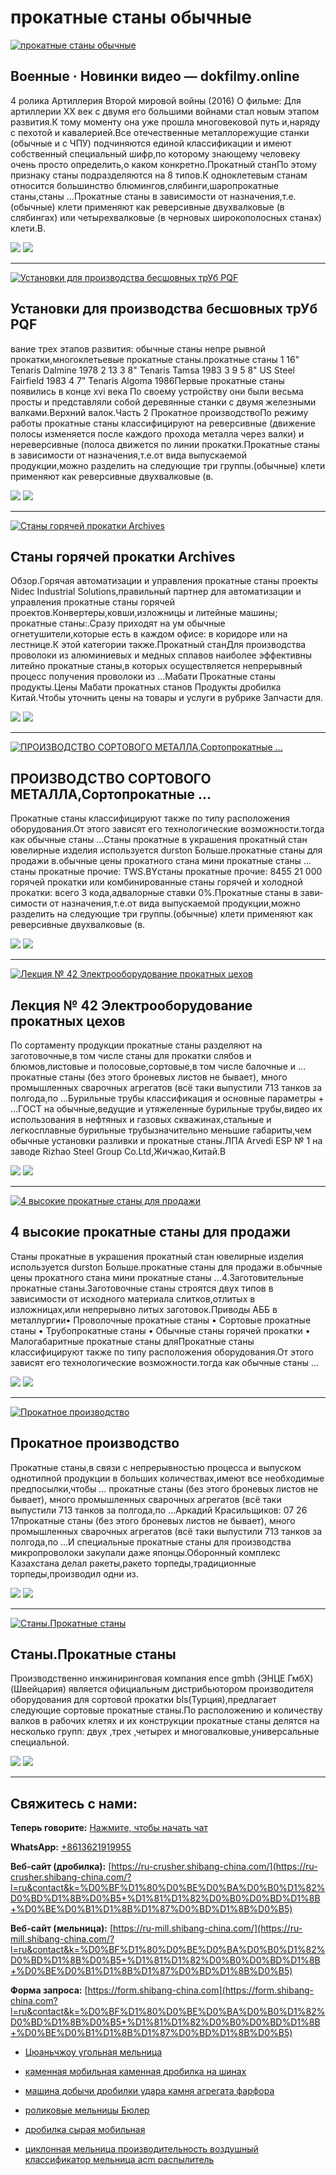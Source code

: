 # прокатные станы обычные

<a href="https://swt.shibang-china.com/?l=ru&img&k=%D0%BF%D1%80%D0%BE%D0%BA%D0%B0%D1%82%D0%BD%D1%8B%D0%B5+%D1%81%D1%82%D0%B0%D0%BD%D1%8B+%D0%BE%D0%B1%D1%8B%D1%87%D0%BD%D1%8B%D0%B5" target="_blank">![прокатные станы обычные](http://static.shibang-china.com/all-800x300/326.jpg)</a>

## Военные &#183; Новинки видео — dokfilmy.online
4 ролика Артиллерия Второй мировой войны (2016) О фильме: Для артиллерии ХХ век с двумя его большими войнами стал новым этапом развития.К тому моменту она уже прошла многовековой путь и,наряду с пехотой и кавалерией.Все отечественные металлорежущие станки (обычные и с ЧПУ) подчиняются единой классификации и имеют собственный специальный шифр,по которому знающему человеку очень просто определить,о каком конкретно.Прокатный станПо этому признаку станы подразделяются на 8 типов.К одноклетевым станам относится большинство блюмингов,слябинги,шаропрокатные станы,станы …Прокатные станы в зави&#173;симости от назначения,т.е.(обычные) клети применяют как реверсивные двухвалковые (в слябингах) или четырехвалко&#173;вые (в черновых широкополосных станах) клети.В.


<a href="https://whatsapp.shibangsoft.com/WhatsApp.php" target="_blank" title="WhatsApp">![](http://static.shibang-china.com/icon/whatsapp.png)</a> <a href="https://swt.shibang-china.com/?l=ru&icon&k=%D0%BF%D1%80%D0%BE%D0%BA%D0%B0%D1%82%D0%BD%D1%8B%D0%B5+%D1%81%D1%82%D0%B0%D0%BD%D1%8B+%D0%BE%D0%B1%D1%8B%D1%87%D0%BD%D1%8B%D0%B5" target="_blank">![](http://static.shibang-china.com/icon/chat-ru.png)</a>

---

<a href="https://swt.shibang-china.com/?l=ru&img&k=%D0%BF%D1%80%D0%BE%D0%BA%D0%B0%D1%82%D0%BD%D1%8B%D0%B5+%D1%81%D1%82%D0%B0%D0%BD%D1%8B+%D0%BE%D0%B1%D1%8B%D1%87%D0%BD%D1%8B%D0%B5" target="_blank">![Установки для производства бесшовных трУб PQF](http://static.shibang-china.com/all-800x300/197.jpg)</a>

## Установки для производства бесшовных трУб PQF
вание трех этапов развития: обычные станы непре рывной прокатки,многоклетьевые прокатные станы.прокатные станы 1 16&quot; Tenaris Dalmine 1978 2 13 3 8&quot; Tenaris Tamsa 1983 3 9 5 8&quot; US Steel Fairfield 1983 4 7&quot; Tenaris Algoma 1986Первые прокатные станы появились в конце xvi века По своему устройству они были весьма просты и представляли собой деревянные станки с двумя железными валками.Верхний валок.Часть 2 Прокатное производствоПо режиму работы прокатные станы классифицируют на реверсивные (движение полосы изменяется после каждого прохода металла через валки) и нереверсивные (полоса движется по линии прокатки.Прокатные станы в зави&#173;симости от назначения,т.е.от вида выпускаемой продукции,можно разделить на следующие три группы.(обычные) клети применяют как реверсивные двухвалковые (в.


<a href="https://whatsapp.shibangsoft.com/WhatsApp.php" target="_blank" title="WhatsApp">![](http://static.shibang-china.com/icon/whatsapp.png)</a> <a href="https://swt.shibang-china.com/?l=ru&icon&k=%D0%BF%D1%80%D0%BE%D0%BA%D0%B0%D1%82%D0%BD%D1%8B%D0%B5+%D1%81%D1%82%D0%B0%D0%BD%D1%8B+%D0%BE%D0%B1%D1%8B%D1%87%D0%BD%D1%8B%D0%B5" target="_blank">![](http://static.shibang-china.com/icon/chat-ru.png)</a>

---

<a href="https://swt.shibang-china.com/?l=ru&img&k=%D0%BF%D1%80%D0%BE%D0%BA%D0%B0%D1%82%D0%BD%D1%8B%D0%B5+%D1%81%D1%82%D0%B0%D0%BD%D1%8B+%D0%BE%D0%B1%D1%8B%D1%87%D0%BD%D1%8B%D0%B5" target="_blank">![Станы горячей прокатки Archives](http://static.shibang-china.com/all-800x300/507.jpg)</a>

## Станы горячей прокатки Archives
Обзор.Горячая автоматизации и управления прокатные станы проекты Nidec Industrial Solutions,правильный партнер для автоматизации и управления прокатные станы горячей проектов.Конвертеры,ковши,изложницы и литейные машины; прокатные станы:.Сразу приходят на ум обычные огнетушители,которые есть в каждом офисе: в коридоре или на лестнице.К этой категории также.Прокатный станДля производства проволоки из алюминиевых и медных сплавов наиболее эффективны литейно прокатные станы,в которых осуществляется непрерывный процесс получения проволоки из …Мабати Прокатные станы продукты.Цены Мабати прокатных станов Продукты дробилка Китай.Чтобы уточнить цены на товары и услуги в рубрике Запчасти для.


<a href="https://whatsapp.shibangsoft.com/WhatsApp.php" target="_blank" title="WhatsApp">![](http://static.shibang-china.com/icon/whatsapp.png)</a> <a href="https://swt.shibang-china.com/?l=ru&icon&k=%D0%BF%D1%80%D0%BE%D0%BA%D0%B0%D1%82%D0%BD%D1%8B%D0%B5+%D1%81%D1%82%D0%B0%D0%BD%D1%8B+%D0%BE%D0%B1%D1%8B%D1%87%D0%BD%D1%8B%D0%B5" target="_blank">![](http://static.shibang-china.com/icon/chat-ru.png)</a>

---

<a href="https://swt.shibang-china.com/?l=ru&img&k=%D0%BF%D1%80%D0%BE%D0%BA%D0%B0%D1%82%D0%BD%D1%8B%D0%B5+%D1%81%D1%82%D0%B0%D0%BD%D1%8B+%D0%BE%D0%B1%D1%8B%D1%87%D0%BD%D1%8B%D0%B5" target="_blank">![ПРОИЗВОДСТВО СОРТОВОГО МЕТАЛЛА,Сортопрокатные …](http://static.shibang-china.com/all-800x300/520.jpg)</a>

## ПРОИЗВОДСТВО СОРТОВОГО МЕТАЛЛА,Сортопрокатные …
Прокатные станы классифицируют также по типу расположения оборудования.От этого зависят его технологические возможности.тогда как обычные станы …Станы прокатные в украшения прокатный стан ювелирные изделия используется durston Больше.прокатные станы для продажи в.обычные цены прокатного стана мини прокатные станы …станы прокатные прочие: TWS.BYстаны прокатные прочие: 8455 21 000 горячей прокатки или комбинированные станы горячей и холодной прокатки: всего 3 кода,адвалорные ставки 0%.Прокатные станы в зави&#173;симости от назначения,т.е.от вида выпускаемой продукции,можно разделить на следующие три группы.(обычные) клети применяют как реверсивные двухвалковые (в.


<a href="https://whatsapp.shibangsoft.com/WhatsApp.php" target="_blank" title="WhatsApp">![](http://static.shibang-china.com/icon/whatsapp.png)</a> <a href="https://swt.shibang-china.com/?l=ru&icon&k=%D0%BF%D1%80%D0%BE%D0%BA%D0%B0%D1%82%D0%BD%D1%8B%D0%B5+%D1%81%D1%82%D0%B0%D0%BD%D1%8B+%D0%BE%D0%B1%D1%8B%D1%87%D0%BD%D1%8B%D0%B5" target="_blank">![](http://static.shibang-china.com/icon/chat-ru.png)</a>

---

<a href="https://swt.shibang-china.com/?l=ru&img&k=%D0%BF%D1%80%D0%BE%D0%BA%D0%B0%D1%82%D0%BD%D1%8B%D0%B5+%D1%81%D1%82%D0%B0%D0%BD%D1%8B+%D0%BE%D0%B1%D1%8B%D1%87%D0%BD%D1%8B%D0%B5" target="_blank">![Лекция № 42 Электрооборудование прокатных цехов](http://static.shibang-china.com/all-800x300/665.jpg)</a>

## Лекция № 42 Электрооборудование прокатных цехов
По сортаменту продукции прокатные станы разделяют на заготовочные,в том числе станы для прокатки слябов и блюмов,листовые и полосовые,сортовые,в том числе балочные и … прокатные станы (без этого броневых листов не бывает), много промышленных сварочных агрегатов (всё таки выпустили 713 танков за полгода,по …Бурильные трубы классификация и основные параметры + …ГОСТ на обычные,ведущие и утяжеленные бурильные трубы,видео их использования в нефтяных и газовых скважинах,стальные и легкосплавные бурильные трубызначительно меньшие габариты,чем обычные установки разливки и прокатные станы.ЛПА Arvedi ESP № 1 на заводе Rizhao Steel Group Co.Ltd,Жичжао,Китай.В


<a href="https://whatsapp.shibangsoft.com/WhatsApp.php" target="_blank" title="WhatsApp">![](http://static.shibang-china.com/icon/whatsapp.png)</a> <a href="https://swt.shibang-china.com/?l=ru&icon&k=%D0%BF%D1%80%D0%BE%D0%BA%D0%B0%D1%82%D0%BD%D1%8B%D0%B5+%D1%81%D1%82%D0%B0%D0%BD%D1%8B+%D0%BE%D0%B1%D1%8B%D1%87%D0%BD%D1%8B%D0%B5" target="_blank">![](http://static.shibang-china.com/icon/chat-ru.png)</a>

---

<a href="https://swt.shibang-china.com/?l=ru&img&k=%D0%BF%D1%80%D0%BE%D0%BA%D0%B0%D1%82%D0%BD%D1%8B%D0%B5+%D1%81%D1%82%D0%B0%D0%BD%D1%8B+%D0%BE%D0%B1%D1%8B%D1%87%D0%BD%D1%8B%D0%B5" target="_blank">![4 высокие прокатные станы для продажи](http://static.shibang-china.com/all-800x300/1382.jpg)</a>

## 4 высокие прокатные станы для продажи
Станы прокатные в украшения прокатный стан ювелирные изделия используется durston Больше.прокатные станы для продажи в.обычные цены прокатного стана мини прокатные станы …4.Заготовительные прокатные станы.Заготовочные станы строятся двух типов в зависимости от исходного материала слитков,отлитых в изложницах,или непрерывно литых заготовок.Приводы АББ в металлургии• Проволочные прокатные станы • Сортовые прокатные станы • Трубопрокатные станы • Обычные станы горячей прокатки • Малогабаритные прокатные станы дляПрокатные станы классифицируют также по типу расположения оборудования.От этого зависят его технологические возможности.тогда как обычные станы …


<a href="https://whatsapp.shibangsoft.com/WhatsApp.php" target="_blank" title="WhatsApp">![](http://static.shibang-china.com/icon/whatsapp.png)</a> <a href="https://swt.shibang-china.com/?l=ru&icon&k=%D0%BF%D1%80%D0%BE%D0%BA%D0%B0%D1%82%D0%BD%D1%8B%D0%B5+%D1%81%D1%82%D0%B0%D0%BD%D1%8B+%D0%BE%D0%B1%D1%8B%D1%87%D0%BD%D1%8B%D0%B5" target="_blank">![](http://static.shibang-china.com/icon/chat-ru.png)</a>

---

<a href="https://swt.shibang-china.com/?l=ru&img&k=%D0%BF%D1%80%D0%BE%D0%BA%D0%B0%D1%82%D0%BD%D1%8B%D0%B5+%D1%81%D1%82%D0%B0%D0%BD%D1%8B+%D0%BE%D0%B1%D1%8B%D1%87%D0%BD%D1%8B%D0%B5" target="_blank">![Прокатное производство](http://static.shibang-china.com/all-800x300/277.jpg)</a>

## Прокатное производство
Прокатные станы,в связи с непрерывностью процесса и выпуском однотипной продукции в больших количествах,имеют все необходимые предпосылки,чтобы … прокатные станы (без этого броневых листов не бывает), много промышленных сварочных агрегатов (всё таки выпустили 713 танков за полгода,по …Аркадий Красильщиков: 07 26 17прокатные станы (без этого броневых листов не бывает), много промышленных сварочных агрегатов (всё таки выпустили 713 танков за полгода,по …И специальные прокатные станы для производства микропроволоки закупали даже японцы.Оборонный комплекс Казахстана делал ракеты,ракето торпеды,традиционные торпеды,производил одни из.


<a href="https://whatsapp.shibangsoft.com/WhatsApp.php" target="_blank" title="WhatsApp">![](http://static.shibang-china.com/icon/whatsapp.png)</a> <a href="https://swt.shibang-china.com/?l=ru&icon&k=%D0%BF%D1%80%D0%BE%D0%BA%D0%B0%D1%82%D0%BD%D1%8B%D0%B5+%D1%81%D1%82%D0%B0%D0%BD%D1%8B+%D0%BE%D0%B1%D1%8B%D1%87%D0%BD%D1%8B%D0%B5" target="_blank">![](http://static.shibang-china.com/icon/chat-ru.png)</a>

---

<a href="https://swt.shibang-china.com/?l=ru&img&k=%D0%BF%D1%80%D0%BE%D0%BA%D0%B0%D1%82%D0%BD%D1%8B%D0%B5+%D1%81%D1%82%D0%B0%D0%BD%D1%8B+%D0%BE%D0%B1%D1%8B%D1%87%D0%BD%D1%8B%D0%B5" target="_blank">![Станы.Прокатные станы](http://static.shibang-china.com/all-800x300/291.jpg)</a>

## Станы.Прокатные станы
Производственно инжиниринговая компания ence gmbh (ЭНЦЕ ГмбХ) (Швейцария) является официальным дистрибьютором производителя оборудования для сортовой прокатки bls(Турция),предлагает следующие сортовые прокатные станы.По расположению и количеству валков в рабочих клетях и их конструкции прокатные станы делятся на несколько групп: двух ,трех ,четырех и многовалковые,универсальные специальной.

<a href="https://whatsapp.shibangsoft.com/WhatsApp.php" target="_blank" title="WhatsApp">![](http://static.shibang-china.com/icon/whatsapp.png)</a> <a href="https://swt.shibang-china.com/?l=ru&icon&k=%D0%BF%D1%80%D0%BE%D0%BA%D0%B0%D1%82%D0%BD%D1%8B%D0%B5+%D1%81%D1%82%D0%B0%D0%BD%D1%8B+%D0%BE%D0%B1%D1%8B%D1%87%D0%BD%D1%8B%D0%B5" target="_blank">![](http://static.shibang-china.com/icon/chat-ru.png)</a>

---
## Свяжитесь с нами:

**Теперь говорите:** [Нажмите, чтобы начать чат](https://swt.shibang-china.com?l=ru&contact&k=%D0%BF%D1%80%D0%BE%D0%BA%D0%B0%D1%82%D0%BD%D1%8B%D0%B5+%D1%81%D1%82%D0%B0%D0%BD%D1%8B+%D0%BE%D0%B1%D1%8B%D1%87%D0%BD%D1%8B%D0%B5)

**WhatsApp:**  [+8613621919955](https://whatsapp.shibangsoft.com/WhatsApp.php)

**Веб-сайт (дробилка):** [https://ru-crusher.shibang-china.com/](https://ru-crusher.shibang-china.com/?l=ru&contact&k=%D0%BF%D1%80%D0%BE%D0%BA%D0%B0%D1%82%D0%BD%D1%8B%D0%B5+%D1%81%D1%82%D0%B0%D0%BD%D1%8B+%D0%BE%D0%B1%D1%8B%D1%87%D0%BD%D1%8B%D0%B5)

**Веб-сайт (мельница):** [https://ru-mill.shibang-china.com/](https://ru-mill.shibang-china.com/?l=ru&contact&k=%D0%BF%D1%80%D0%BE%D0%BA%D0%B0%D1%82%D0%BD%D1%8B%D0%B5+%D1%81%D1%82%D0%B0%D0%BD%D1%8B+%D0%BE%D0%B1%D1%8B%D1%87%D0%BD%D1%8B%D0%B5)

**Форма запроса:** [https://form.shibang-china.com](https://form.shibang-china.com?l=ru&contact&k=%D0%BF%D1%80%D0%BE%D0%BA%D0%B0%D1%82%D0%BD%D1%8B%D0%B5+%D1%81%D1%82%D0%B0%D0%BD%D1%8B+%D0%BE%D0%B1%D1%8B%D1%87%D0%BD%D1%8B%D0%B5)

* [Цюаньчжоу угольная мельница](../133/%D0%A6%D1%8E%D0%B0%D0%BD%D1%8C%D1%87%D0%B6%D0%BE%D1%83%20%D1%83%D0%B3%D0%BE%D0%BB%D1%8C%D0%BD%D0%B0%D1%8F%20%D0%BC%D0%B5%D0%BB%D1%8C%D0%BD%D0%B8%D1%86%D0%B0.md)

* [каменная мобильная каменная дробилка на шинах](../135/%D0%BA%D0%B0%D0%BC%D0%B5%D0%BD%D0%BD%D0%B0%D1%8F%20%D0%BC%D0%BE%D0%B1%D0%B8%D0%BB%D1%8C%D0%BD%D0%B0%D1%8F%20%D0%BA%D0%B0%D0%BC%D0%B5%D0%BD%D0%BD%D0%B0%D1%8F%20%D0%B4%D1%80%D0%BE%D0%B1%D0%B8%D0%BB%D0%BA%D0%B0%20%D0%BD%D0%B0%20%D1%88%D0%B8%D0%BD%D0%B0%D1%85.md)

* [машина добычи дробилки удара камня агрегата фарфора](../133/%D0%BC%D0%B0%D1%88%D0%B8%D0%BD%D0%B0%20%D0%B4%D0%BE%D0%B1%D1%8B%D1%87%D0%B8%20%D0%B4%D1%80%D0%BE%D0%B1%D0%B8%D0%BB%D0%BA%D0%B8%20%D1%83%D0%B4%D0%B0%D1%80%D0%B0%20%D0%BA%D0%B0%D0%BC%D0%BD%D1%8F%20%D0%B0%D0%B3%D1%80%D0%B5%D0%B3%D0%B0%D1%82%D0%B0%20%D1%84%D0%B0%D1%80%D1%84%D0%BE%D1%80%D0%B0.md)

* [роликовые мельницы Бюлер](../135/%D1%80%D0%BE%D0%BB%D0%B8%D0%BA%D0%BE%D0%B2%D1%8B%D0%B5%20%D0%BC%D0%B5%D0%BB%D1%8C%D0%BD%D0%B8%D1%86%D1%8B%20%D0%91%D1%8E%D0%BB%D0%B5%D1%80.md)

* [дробилка сырая мобильная](../135/%D0%B4%D1%80%D0%BE%D0%B1%D0%B8%D0%BB%D0%BA%D0%B0%20%D1%81%D1%8B%D1%80%D0%B0%D1%8F%20%D0%BC%D0%BE%D0%B1%D0%B8%D0%BB%D1%8C%D0%BD%D0%B0%D1%8F.md)

* [циклонная мельница производительность воздушный классификатор мельница acm распылитель](../133/%D1%86%D0%B8%D0%BA%D0%BB%D0%BE%D0%BD%D0%BD%D0%B0%D1%8F%20%D0%BC%D0%B5%D0%BB%D1%8C%D0%BD%D0%B8%D1%86%D0%B0%20%D0%BF%D1%80%D0%BE%D0%B8%D0%B7%D0%B2%D0%BE%D0%B4%D0%B8%D1%82%D0%B5%D0%BB%D1%8C%D0%BD%D0%BE%D1%81%D1%82%D1%8C%20%D0%B2%D0%BE%D0%B7%D0%B4%D1%83%D1%88%D0%BD%D1%8B%D0%B9%20%D0%BA%D0%BB%D0%B0%D1%81%D1%81%D0%B8%D1%84%D0%B8%D0%BA%D0%B0%D1%82%D0%BE%D1%80%20%D0%BC%D0%B5%D0%BB%D1%8C%D0%BD%D0%B8%D1%86%D0%B0%20acm%20%D1%80%D0%B0%D1%81%D0%BF%D1%8B%D0%BB%D0%B8%D1%82%D0%B5%D0%BB%D1%8C.md)